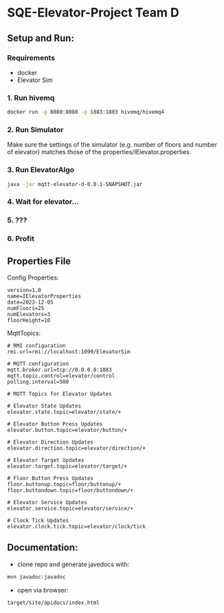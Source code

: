 # SQE-Elevator-Project Team D

## Setup and Run:
### Requirements
- docker
- Elevator Sim
  
### 1. Run hivemq

```sh
docker run -p 8080:8080 -p 1883:1883 hivemq/hivemq4 
```
### 2. Run Simulator
Make sure the settings of the simulator (e.g. number of floors and number of elevator) matches those of the properties/IElevator.properties.

### 3. Run ElevatorAlgo

```sh
java -jar mqtt-elevator-d-0.0.1-SNAPSHOT.jar 
```
### 4. Wait for elevator...

### 5. ???

### 6. Profit

## Properties File
Config Properties:
```
version=1.0
name=IElevatorProperties
date=2023-12-05
numFloors=25
numElevators=3
floorHeight=10
```
MqttTopics:
```
# RMI configuration
rmi.url=rmi://localhost:1099/ElevatorSim

# MQTT configuration
mqtt.broker.url=tcp://0.0.0.0:1883
mqtt.topic.control=elevator/control
polling.interval=500

# MQTT Topics for Elevator Updates

# Elevator State Updates
elevator.state.topic=elevator/state/+

# Elevator Button Press Updates
elevator.button.topic=elevator/button/+

# Elevator Direction Updates
elevator.direction.topic=elevator/direction/+

# Elevator Target Updates
elevator.target.topic=elevator/target/+

# Floor Button Press Updates
floor.buttonup.topic=floor/buttonup/+
floor.buttondown.topic=floor/buttondown/+

# Elevator Service Updates
elevator.service.topic=elevator/service/+

# Clock Tick Updates
elevator.clock.tick.topic=elevator/clock/tick

```


## Documentation:
- clone repo and generate javedocs with:
```sh
mvn javadoc:javadoc
```
- open via browser:
```sh
target/site/apidocs/index.html
```
